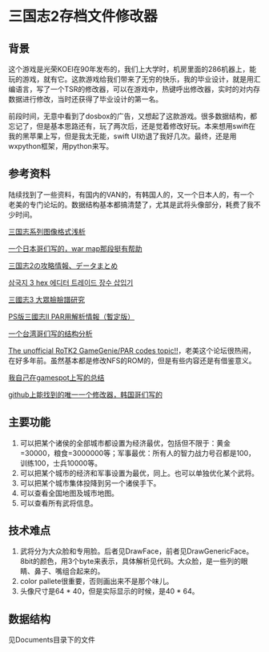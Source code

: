 # 三国志2存档文件修改器

## 背景

这个游戏是光荣KOEI在90年发布的，我们上大学时，机房里面的286机器上，能玩的游戏，就有它。这款游戏给我们带来了无穷的快乐，我的毕业设计，就是用汇编语言，写了一个TSR的修改器，可以在游戏中，热键呼出修改器，实时的对内存数据进行修改，当时还获得了毕业设计的第一名。

前段时间，无意中看到了dosbox的广告，又想起了这款游戏。很多数据结构，都忘记了，但是基本思路还有，玩了两次后，还是觉着修改好玩。本来想用swift在我的黑苹果上写，但是我太无能，swift UI劝退了我好几次。最终，还是用wxpython框架，用python来写。

## 参考资料

陆续找到了一些资料，有国内的VAN的，有韩国人的，又一个日本人的，有一个老美的专门论坛的。数据结构基本都搞清楚了，尤其是武将头像部分，耗费了我不少时间。

[三国志系列图像格式浅析](http://xycq.online/forum/redirect.php?tid=34607&goto=lastpost&highlight=)

[一个日本哥们写的，war map那段挺有帮助](https://geolog.mydns.jp/www.geocities.jp/aiharatomoya/san2/san2.htm)

[三国志2の攻略情報、データまとめ](https://cheatcodes.web.fc2.com/sangoku/san2/)

[삼국지 3 hex 에디터 트레이드 장수 삽입기](https://m.blog.naver.com/mokomoji/130096328361)

[三國志3 大眾臉臉譜研究](https://www.pttweb.cc/bbs/Koei/M.1359746890.A.910)

[PS版三國志II PAR用解析情報（暫定版）](https://geolog.mydns.jp/www.geocities.jp/aiharatomoya/san2/san2par.htm)

[一个台湾哥们写的结构分析](https://reganlu007.github.io/san2/)

[The unofficial RoTK2 GameGenie/PAR codes topic!!](https://gamefaqs.gamespot.com/boards/956391-romance-of-the-three-kingdoms-ii/70015768)，老美这个论坛很热闹，在好多年前。虽然基本都是修改NFS的ROM的，但是有些内容还是有借鉴意义。

[我自己在gamespot上写的总结](https://gamefaqs.gamespot.com/boards/956391-romance-of-the-three-kingdoms-ii/80060815)

[github上能找到的唯一一个修改器，韩国哥们写的](https://github.com/brokenpc00/RoTK2_Editor_React)

## 主要功能
1. 可以把某个诸侯的全部城市都设置为经济最优，包括但不限于：黄金=30000，粮食=3000000等；军事最优：所有人的智力战力号召都是100，训练100，士兵10000等。
2. 可以把某个城市的经济和军事设置为最优，同上。也可以单独优化某个武将。
3. 可以把某个城市集体投降到另一个诸侯手下。
4. 可以查看全国地图及城市地图。
5. 可以查看所有武将信息。

## 技术难点
1. 武将分为大众脸和专用脸。后者见DrawFace，前者见DrawGenericFace。8bit的颜色，用3个byte来表示，具体解析见代码。大众脸，是一些列的眼睛、鼻子、嘴组合起来的。
2. color pallete很重要，否则画出来不是那个味儿。
3. 头像尺寸是64 * 40，但是实际显示的时候，是40 * 64。

## 数据结构
见Documents目录下的文件
